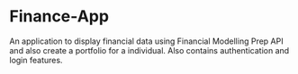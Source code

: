 # Finance-App
An application to display financial data using Financial Modelling Prep API and also create a portfolio for a individual. Also contains authentication and login features. 
